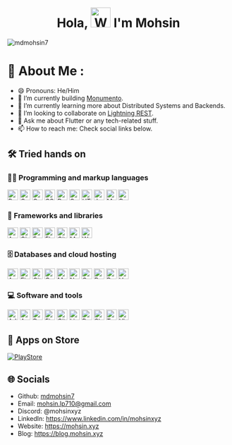 
<h1 align="center"> Hola, <img src="https://raw.githubusercontent.com/nixin72/nixin72/master/wave.gif" 
         alt="Waving hand animated gif"
         height="45"
         width="45" /> I'm Mohsin</h1>

<p align="left"> <img src="https://komarev.com/ghpvc/?username=mdmohsin7&label=Views&color=blue&style=plastic&style=for-the-badge" alt="mdmohsin7" /> </p>

# 💫 About Me :
- 😄 Pronouns: He/Him
- 🔭 I’m currently building [Monumento](https://github.com/AOSSIE-Org/Monumento/tree/gsoc-24).
- 🌱 I’m currently learning more about Distributed Systems and Backends.
- 👯 I’m looking to collaborate on [Lightning REST](https://github.com/mdmohsin7/lightning-rest/).
- 💬 Ask me about Flutter or any tech-related stuff.
- 📫 How to reach me: Check social links below.


## 🛠️ Tried hands on

### 👨‍💻 Programming and markup languages

<p>
    <a href="https://github.com/search?q=user%3Amdmohsin7+language%3Abash"><img alt="Bash" src="https://img.shields.io/badge/Bash-121011.svg?logo=gnu-bash&logoColor=white" height="24"></a>
    <a href="https://github.com/search?q=user%3Amdmohsin7+language%3Ac"><img alt="C" src="https://custom-icon-badges.herokuapp.com/badge/C-03599C.svg?logo=c-in-hexagon&logoColor=white" height="24"></a>
    <a href="https://github.com/search?q=user%3Amdmohsin7+language%3Acpp"><img alt="C++" src="https://custom-icon-badges.herokuapp.com/badge/C++-9C033A.svg?logo=cpp2&logoColor=white" height="24"></a>
    <a href="https://github.com/search?q=user%3Amdmohsin7+language%3Acss"><img alt="CSS" src="https://img.shields.io/badge/CSS-1572B6.svg?logo=css3&logoColor=white" height="24"></a>
    <a href="https://github.com/search?q=user%3Amdmohsin7+language%3Adart"><img alt="Dart" src="https://img.shields.io/badge/Dart-15A6C4.svg?logo=dart&logoColor=white" height="24"></a>
      <a href="https://github.com/search?q=user%3Amdmohsin7+language%3Ago"><img alt="GO" src="https://img.shields.io/badge/Go-29BEB0.svg?logo=go&logoColor=white" height="24"></a>
    <a href="https://github.com/search?q=user%3Amdmohsin7+language%3Ahtml"><img alt="HTML" src="https://img.shields.io/badge/HTML-E34F26.svg?logo=html5&logoColor=white" height="24"></a>
    <a href="https://github.com/search?q=user%3Amdmohsin7+language%3Ajavascript"><img alt="JavaScript" src="https://img.shields.io/badge/JavaScript-F7DF1E.svg?logo=javascript&logoColor=black" height="24"></a>
    <a href="https://github.com/search?q=user%3Amdmohsin7+language%3Amarkdown"><img alt="Markdown" src="https://img.shields.io/badge/Markdown-000000.svg?logo=markdown&logoColor=white" height="24"></a>
    <a href="https://github.com/search?q=user%3Amdmohsin7+language%3Apython"><img alt="Python" src="https://img.shields.io/badge/Python-14354C.svg?logo=python&logoColor=white" height="24"></a>
</p>

### 🧰 Frameworks and libraries

<p>
  <a href="#"><img alt="AngularDart" src="https://img.shields.io/badge/AngularDart-%2315A6C4.svg?logo=angular&logoColor=white" height="24"></a>
    <a href="#"><img alt="Gin" src="https://img.shields.io/badge/gin-29BEB0.svg?logo=gin&logoColor=white" height="24"></a>
    <a href="#"><img alt="FastAPI" src="https://img.shields.io/badge/FastAPI-005571?style=for-the-badge&logo=fastapi" height="24"></a>
    <a href="#"><img alt="Flutter" src="https://img.shields.io/badge/Flutter-02569B.svg?logo=flutter&logoColor=white" height="24"></a>
    <a href="#"><img alt="GitHub Actions" src="https://img.shields.io/badge/GitHub%20Actions-2671E5.svg?logo=github%20actions&logoColor=white" height="24"></a>
    <a href="#"><img alt="Material Design" src="https://img.shields.io/badge/Material%20Design-0081CB.svg?logo=material-design&logoColor=white" height="24"></a>
    <a href="#"><img alt="Wordpress" src="https://img.shields.io/badge/Wordpress-21759B?logo=wordpress&logoColor=white" height="24"></a>
</p>

### 🗄️ Databases and cloud hosting

<p>
  <a href="#"><img alt="Appwrite" src="https://img.shields.io/badge/Appwrite-%23d82c20.svg?logo=appwrite&logoColor=white" height="24"></a>
   <a href="#"><img alt="Firebase" src="https://img.shields.io/badge/Firebase-%23039BE5.svg?logo=firebase&logoColor=white" height="24"></a>
    <a href="#"><img alt="GitHub Pages" src="https://img.shields.io/badge/GitHub%20Pages-327FC7.svg?logo=github&logoColor=white" height="24"></a>
    <a href="#"><img alt="Google Cloud" src="https://img.shields.io/badge/Google%20Cloud-%234285F4.svg?logo=google-cloud&logoColor=white" height="24"></a>
    <a href="#"><img alt="MongoDB" src ="https://img.shields.io/badge/MongoDB-4ea94b.svg?logo=mongodb&logoColor=white" height="24"></a>
    <a href="#"><img alt="Netlify" src="https://img.shields.io/badge/Netlify-010101.svg?logo=netlify&logoColor=white" height="24"></a>
  <a href="#"><img alt="Oracle Cloud" src="https://img.shields.io/badge/Oracle%20Cloud-%23c74634.svg?logo=oracle&logoColor=white" height="24"></a>
    <a href="#"><img alt="PostgreSQL" src ="https://img.shields.io/badge/PostgreSQL-316192.svg?logo=postgresql&logoColor=white" height="24"></a>
   <a href="#"><img alt="Redis" src ="https://img.shields.io/badge/Redis-%23d82c20.svg?logo=redis&logoColor=white" height="24"></a>
    <a href="#"><img alt="Vercel" src="https://img.shields.io/badge/Vercel-000000.svg?logo=vercel&logoColor=white" height="24"></a>
</p>

### 💻 Software and tools

<p>
    <a href="#"><img alt="Adobe" src="https://img.shields.io/badge/Adobe-FF0000.svg?logo=adobe&logoColor=white" height="24"></a>
    <a href="#"><img alt="Android Studio" src="https://img.shields.io/badge/Android%20Studio-008678.svg?logo=android-studio&logoColor=white" height="24"></a>
    <a href="#"><img alt="Docker" src="https://img.shields.io/badge/-Docker-175DDC?logo=docker& logoColor=white" height="24"></a>
    <a href="#"><img alt="Figma" src="https://img.shields.io/badge/figma-%23F24E1E.svg?logo=figma&logoColor=white" height="24"></a>
    <a href="#"><img alt="Git" src="https://img.shields.io/badge/Git-F05033.svg?logo=git&logoColor=white" height="24"></a>
   <a href="#"><img alt="Linear" src="https://img.shields.io/badge/Linear-%235e6ad2.svg?logo=linear&logoColor=white" height="24"></a>
    <a href="#"><img alt="Postman" src="https://img.shields.io/badge/Postman-FF6C37?logo=postman&logoColor=white" height="24"></a>
    <a href="#"><img alt="Slack" src="https://img.shields.io/badge/Slack-3B0D24.svg?logo=slack&logoColor=white" height="24"></a>
    <a href="#"><img alt="Trello" src="https://img.shields.io/badge/Trello-327FC7.svg?logo=trello&logoColor=white" height="24"></a>
    <a href="#"><img alt="Visual Studio Code" src="https://img.shields.io/badge/Visual%20Studio%20Code-0078d7.svg?logo=visual-studio-code&logoColor=white" height="24"></a>
</p>

## 🛒 Apps on Store
[![PlayStore](https://img.shields.io/badge/Google_Play-414141?style=for-the-badge&logo=google-play&logoColor=white)](https://play.google.com/store/apps/dev?id=6495966984120562967) 

## 🌐 Socials

- Github: [mdmohsin7](https://github.com/mdmohsin7/)
- Email: mohsin.lp710@gmail.com
- Discord: @mohsinxyz
- LinkedIn: https://www.linkedin.com/in/mohsinxyz
- Website: https://mohsin.xyz
- Blog: https://blog.mohsin.xyz
